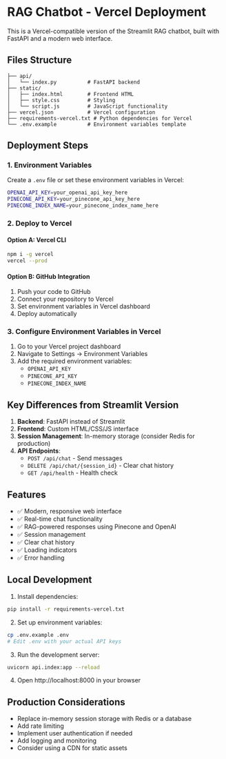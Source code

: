 # RAG Chatbot - Vercel Deployment

This is a Vercel-compatible version of the Streamlit RAG chatbot, built with FastAPI and a modern web interface.

## Files Structure

```
├── api/
│   └── index.py          # FastAPI backend
├── static/
│   ├── index.html        # Frontend HTML
│   ├── style.css         # Styling
│   └── script.js         # JavaScript functionality
├── vercel.json           # Vercel configuration
├── requirements-vercel.txt # Python dependencies for Vercel
└── .env.example          # Environment variables template
```

## Deployment Steps

### 1. Environment Variables
Create a `.env` file or set these environment variables in Vercel:

```bash
OPENAI_API_KEY=your_openai_api_key_here
PINECONE_API_KEY=your_pinecone_api_key_here
PINECONE_INDEX_NAME=your_pinecone_index_name_here
```

### 2. Deploy to Vercel

#### Option A: Vercel CLI
```bash
npm i -g vercel
vercel --prod
```

#### Option B: GitHub Integration
1. Push your code to GitHub
2. Connect your repository to Vercel
3. Set environment variables in Vercel dashboard
4. Deploy automatically

### 3. Configure Environment Variables in Vercel
1. Go to your Vercel project dashboard
2. Navigate to Settings → Environment Variables
3. Add the required environment variables:
   - `OPENAI_API_KEY`
   - `PINECONE_API_KEY` 
   - `PINECONE_INDEX_NAME`

## Key Differences from Streamlit Version

1. **Backend**: FastAPI instead of Streamlit
2. **Frontend**: Custom HTML/CSS/JS interface
3. **Session Management**: In-memory storage (consider Redis for production)
4. **API Endpoints**:
   - `POST /api/chat` - Send messages
   - `DELETE /api/chat/{session_id}` - Clear chat history
   - `GET /api/health` - Health check

## Features

- ✅ Modern, responsive web interface
- ✅ Real-time chat functionality
- ✅ RAG-powered responses using Pinecone and OpenAI
- ✅ Session management
- ✅ Clear chat history
- ✅ Loading indicators
- ✅ Error handling

## Local Development

1. Install dependencies:
```bash
pip install -r requirements-vercel.txt
```

2. Set up environment variables:
```bash
cp .env.example .env
# Edit .env with your actual API keys
```

3. Run the development server:
```bash
uvicorn api.index:app --reload
```

4. Open http://localhost:8000 in your browser

## Production Considerations

- Replace in-memory session storage with Redis or a database
- Add rate limiting
- Implement user authentication if needed
- Add logging and monitoring
- Consider using a CDN for static assets
